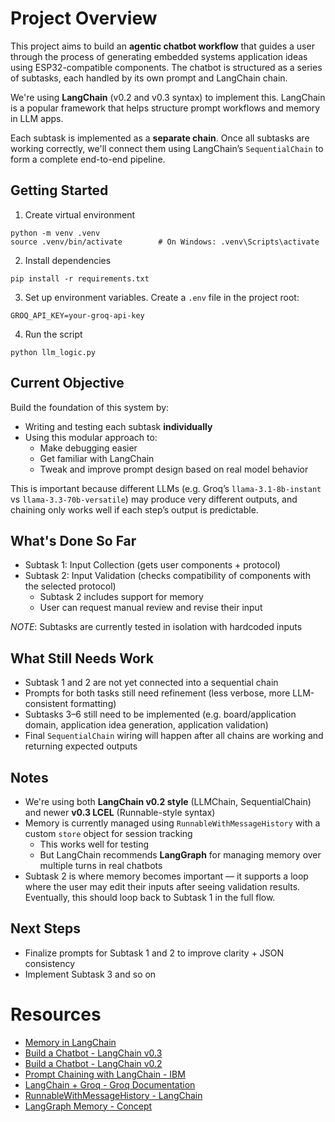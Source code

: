 # Project Overview

This project aims to build an **agentic chatbot workflow** that guides a user through the process of generating
embedded systems application ideas using ESP32-compatible components. The chatbot is structured as a series of subtasks, each handled by its own prompt and LangChain chain.

We're using **LangChain** (v0.2 and v0.3 syntax) to implement this. LangChain is a popular framework
that helps structure prompt workflows and memory in LLM apps.

Each subtask is implemented as a **separate chain**. Once all subtasks are working correctly, we'll connect them
using LangChain’s `SequentialChain` to form a complete end-to-end pipeline.

## Getting Started

1. Create virtual environment

```
python -m venv .venv
source .venv/bin/activate        # On Windows: .venv\Scripts\activate
```

2. Install dependencies

```
pip install -r requirements.txt
```

3. Set up environment variables. Create a `.env` file in the project root:

```
GROQ_API_KEY=your-groq-api-key
```

4. Run the script

```
python llm_logic.py
```

## Current Objective

Build the foundation of this system by:

- Writing and testing each subtask **individually**
- Using this modular approach to:
  - Make debugging easier
  - Get familiar with LangChain
  - Tweak and improve prompt design based on real model behavior

This is important because different LLMs (e.g. Groq’s `llama-3.1-8b-instant` vs `llama-3.3-70b-versatile`) may produce very different outputs, and chaining only works well if each step’s output is predictable.

## What's Done So Far

- Subtask 1: Input Collection (gets user components + protocol)
- Subtask 2: Input Validation (checks compatibility of components with the selected protocol)
  - Subtask 2 includes support for memory
  - User can request manual review and revise their input

_NOTE_: Subtasks are currently tested in isolation with hardcoded inputs

## What Still Needs Work

- Subtask 1 and 2 are not yet connected into a sequential chain
- Prompts for both tasks still need refinement (less verbose, more LLM-consistent formatting)
- Subtasks 3–6 still need to be implemented (e.g. board/application domain, application idea generation, application validation)
- Final `SequentialChain` wiring will happen after all chains are working and returning expected outputs

## Notes

- We're using both **LangChain v0.2 style** (LLMChain, SequentialChain) and newer **v0.3 LCEL** (Runnable-style syntax)
- Memory is currently managed using `RunnableWithMessageHistory` with a custom `store` object for session tracking
  - This works well for testing
  - But LangChain recommends **LangGraph** for managing memory over multiple turns in real chatbots
- Subtask 2 is where memory becomes important — it supports a loop where the user may edit their inputs after
  seeing validation results. Eventually, this should loop back to Subtask 1 in the full flow.

## Next Steps

- Finalize prompts for Subtask 1 and 2 to improve clarity + JSON consistency
- Implement Subtask 3 and so on

# Resources

- [Memory in LangChain](www.comet.com/site/blog/memory-in-langchain-a-deep-dive-into-persistent-context/)
- [Build a Chatbot - LangChain v0.3](https://python.langchain.com/docs/tutorials/chatbot/)
- [Build a Chatbot - LangChain v0.2](https://python.langchain.com/v0.2/docs/tutorials/chatbot/)
- [Prompt Chaining with LangChain - IBM](https://www.ibm.com/think/tutorials/prompt-chaining-langchain)
- [LangChain + Groq - Groq Documentation](https://console.groq.com/docs/langchain)
- [RunnableWithMessageHistory - LangChain](https://python.langchain.com/api_reference/core/runnables/langchain_core.runnables.history.RunnableWithMessageHistory.html)
- [LangGraph Memory - Concept](https://langchain-ai.github.io/langgraph/concepts/memory)

